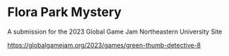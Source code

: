 # Flora Park Mystery

A submission for the 2023 Global Game Jam Northeastern University Site

https://globalgamejam.org/2023/games/green-thumb-detective-8
